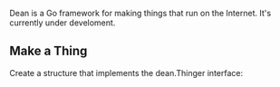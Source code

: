 Dean is a Go framework for making things that run on the Internet.  It's currently under develoment.

## Make a Thing

Create a structure that implements the dean.Thinger interface:

